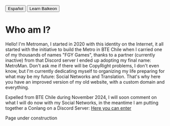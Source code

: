 <button class="button-82-pushable" role="button" onclick="location.href='../index'">
  <span class="button-82-shadow"></span>
  <span class="button-82-edge"></span>
  <span class="button-82-front text">
    Español
  </span> </button> <button class="button-82-pushable" role="button" onclick="location.href='./balkeon'">
  <span class="button-82-shadow"></span>
  <span class="button-82-edge"></span>
  <span class="button-82-front text">
    Learn Balkeon
  </span> </button>

[Link]: https://metroman.me
[Balk]: https://metroman.me/en/balkeon

# Who am I?

Hello! I'm Metroman, I started in 2020 with this identity on the Internet, it all started with the initiative to build the Metro in BTE Chile when I carried one of my thousands of names "FGY Games", thanks to a partner (currently inactive) from that Discord server I ended up adopting my final name: MetroMan. Don't ask me if there will be CopyRight problems, I don't even know, but I'm currently dedicating myself to organizing my life preparing for what may be my future: Social Networks and Translation. That's why here you have an improved version of my old website, with a custom domain and everything.

Expelled from BTE Chile during November 2024, I will soon comment on what I will do now with my Social Networks, in the meantime I am putting together a Conlang on a Discord Server: [Here you can enter](https://discord.gg/8NPsyq7rp7)

Page under construction

